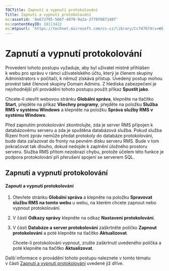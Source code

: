 ```yaml
---
TOCTitle: Zapnutí a vypnutí protokolování
Title: Zapnutí a vypnutí protokolování
ms:assetid: '8e672f95-566f-4070-9a2a-2f70f087148f'
ms:contentKeyID: 18113422
ms:mtpsurl: 'https://technet.microsoft.com/cs-cz/library/Cc747674(v=WS.10)'
---
```


Zapnutí a vypnutí protokolování
===============================

Provedení tohoto postupu vyžaduje, aby byl uživatel místně přihlášen k webu pro správu v rámci uživatelského účtu, který je členem skupiny Administrators v počítači, k němuž získává přístup. Uvedený postup mohou provést také členové skupiny Domain Admins. Z hlediska zabezpečení je nejvhodnější při provádění tohoto postupu použít příkaz **Spustit jako**.

Chcete-li otevřít webovou stránku **Globální správa**, klepněte na tlačítko **Start**, přejděte na příkaz **Všechny programy**, přejděte na položku **Služba RMS v systému Windows** a klepněte na položku **Správa služby RMS v systému Windows**.

Před zapnutím protokolování zkontrolujte, zda je server RMS připojen k databázovému serveru a zda je spuštěna databázová služba. Pokud služba Řízení front zpráv nemůže předat protokoly do databáze protokolování, bude data zařazovat do fronty na pevném disku serveru RMS. Bude v tom pokračovat tak dlouho, dokud nedojde k zaplnění úložného prostoru serveru. Služba RMS přitom nezobrazí chybu, protože účelem této funkce je podpora protokolování při přerušení spojení se serverem SQL.

Zapnutí a vypnutí protokolování
-------------------------------

#### Zapnutí a vypnutí protokolování

1.  Otevřete stránku **Globální správa** a klepněte na položku **Spravovat službu RMS na tomto webu** u webu, na kterém chcete zapnout nebo vypnout protokolování.

2.  V části **Odkazy správy** klepněte na odkaz **Nastavení protokolování**.

3.  V části **Databáze a server protokolování** zaškrtněte políčko **Zapnout protokolování** a poté klepněte na tlačítko **Aktualizovat**.

    Chcete-li protokolování vypnout, zrušte zaškrtnutí uvedeného políčka a poté klepněte na tlačítko **Aktualizovat**.

Další informace o provádění tohoto postupu naleznete v tomto tématu v části [Zapnutí a vypnutí protokolování](https://technet.microsoft.com/50ccd827-2d39-41e7-a395-3d5f5836869b) uvedené již dříve.
